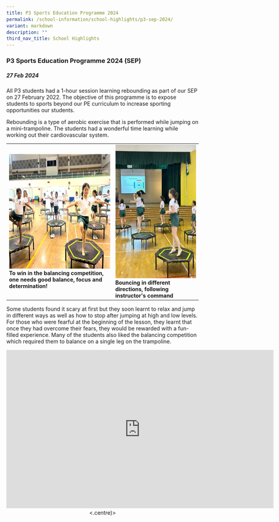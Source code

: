 ```yaml
---
title: P3 Sports Education Programme 2024
permalink: /school-information/school-highlights/p3-sep-2024/
variant: markdown
description: ""
third_nav_title: School Highlights
---
```

### P3 Sports Education Programme 2024 (SEP)

##### 27 Feb 2024

All P3 students had a 1-hour session learning rebounding as part of our SEP on 27 February 2022. The objective of this programme is to expose students to sports beyond our PE curriculum to increase sporting opportunities our students.

Rebounding is a type of aerobic exercise that is performed while jumping on a mini-trampoline. The students had a wonderful time learning while working out their cardiovascular system. 

<table>
<tbody><tr>
		<td><img alt="childday01" src="/images/P3%20SEP%202024/To_win_in_the_balancing_competition.jpg" style="width:450px;height:300px;"><b>To win in the balancing competition, one needs good balance, focus and determination!</b></td>
		<td><img alt="childday02" src="/images/P3%20SEP%202024/Bouncing_in_different_directions.jpg" style="width:400px;height:350px;"><b>Bouncing in different directions, following instructor's command</b></td>
</tr></tbody></table>

Some students found it scary at first but they soon learnt to relax and jump in different ways as well as how to stop after jumping at high and low levels. For those who were fearful at the beginning of the lesson, they learnt that once they had overcome their fears, they would be rewarded with a fun-filled experience. Many of the students also liked the balancing competition which required them to balance on a single leg on the trampoline.

<center><iframe allowfullscreen="" allow="accelerometer; autoplay; clipboard-write; encrypted-media; gyroscope; picture-in-picture; web-share" frameborder="0" title="YouTube video player" src="https://www.youtube.com/embed/h44TPAgUzRc?si=V7U5vsnqH6qXFNLT" height="415" width="700"></iframe>&lt;.centre)&gt;</center>